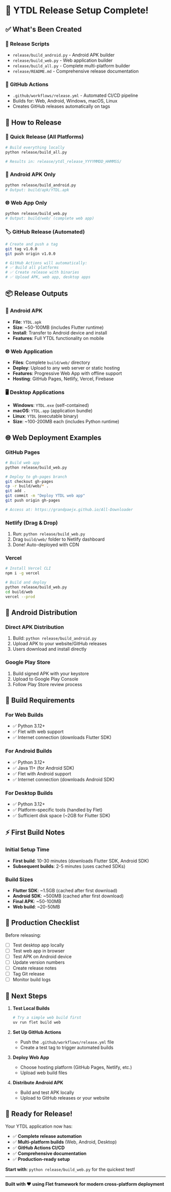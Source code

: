 # 🚀 YTDL Release Setup Complete!

## ✅ **What's Been Created**

### 📁 **Release Scripts**
- `release/build_android.py` - Android APK builder
- `release/build_web.py` - Web application builder  
- `release/build_all.py` - Complete multi-platform builder
- `release/README.md` - Comprehensive release documentation

### 🤖 **GitHub Actions**
- `.github/workflows/release.yml` - Automated CI/CD pipeline
- Builds for: Web, Android, Windows, macOS, Linux
- Creates GitHub releases automatically on tags

## 🎯 **How to Release**

### 🚀 **Quick Release (All Platforms)**
```bash
# Build everything locally
python release/build_all.py

# Results in: release/ytdl_release_YYYYMMDD_HHMMSS/
```

### 📱 **Android APK Only**
```bash
python release/build_android.py
# Output: build/apk/YTDL.apk
```

### 🌐 **Web App Only**
```bash
python release/build_web.py
# Output: build/web/ (complete web app)
```

### 🏷️ **GitHub Release (Automated)**
```bash
# Create and push a tag
git tag v1.0.0
git push origin v1.0.0

# GitHub Actions will automatically:
# ✅ Build all platforms
# ✅ Create release with binaries
# ✅ Upload APK, web app, desktop apps
```

## 📦 **Release Outputs**

### 📱 **Android APK**
- **File**: `YTDL.apk`
- **Size**: ~50-100MB (includes Flutter runtime)
- **Install**: Transfer to Android device and install
- **Features**: Full YTDL functionality on mobile

### 🌐 **Web Application**
- **Files**: Complete `build/web/` directory
- **Deploy**: Upload to any web server or static hosting
- **Features**: Progressive Web App with offline support
- **Hosting**: GitHub Pages, Netlify, Vercel, Firebase

### 🖥️ **Desktop Applications**
- **Windows**: `YTDL.exe` (self-contained)
- **macOS**: `YTDL.app` (application bundle)
- **Linux**: `YTDL` (executable binary)
- **Size**: ~100-200MB each (includes Python runtime)

## 🌐 **Web Deployment Examples**

### GitHub Pages
```bash
# Build web app
python release/build_web.py

# Deploy to gh-pages branch
git checkout gh-pages
cp -r build/web/* .
git add .
git commit -m "Deploy YTDL web app"
git push origin gh-pages

# Access at: https://grandpaejx.github.io/All-Downloader
```

### Netlify (Drag & Drop)
1. Run: `python release/build_web.py`
2. Drag `build/web/` folder to Netlify dashboard
3. Done! Auto-deployed with CDN

### Vercel
```bash
# Install Vercel CLI
npm i -g vercel

# Build and deploy
python release/build_web.py
cd build/web
vercel --prod
```

## 📱 **Android Distribution**

### Direct APK Distribution
1. Build: `python release/build_android.py`
2. Upload APK to your website/GitHub releases
3. Users download and install directly

### Google Play Store
1. Build signed APK with your keystore
2. Upload to Google Play Console
3. Follow Play Store review process

## 🔧 **Build Requirements**

### For Web Builds
- ✅ Python 3.12+
- ✅ Flet with web support
- ✅ Internet connection (downloads Flutter SDK)

### For Android Builds
- ✅ Python 3.12+
- ✅ Java 11+ (for Android SDK)
- ✅ Flet with Android support
- ✅ Internet connection (downloads Android SDK)

### For Desktop Builds
- ✅ Python 3.12+
- ✅ Platform-specific tools (handled by Flet)
- ✅ Sufficient disk space (~2GB for Flutter SDK)

## ⚡ **First Build Notes**

### Initial Setup Time
- **First build**: 10-30 minutes (downloads Flutter SDK, Android SDK)
- **Subsequent builds**: 2-5 minutes (uses cached SDKs)

### Build Sizes
- **Flutter SDK**: ~1.5GB (cached after first download)
- **Android SDK**: ~500MB (cached after first download)
- **Final APK**: ~50-100MB
- **Web build**: ~20-50MB

## 🎯 **Production Checklist**

Before releasing:
- [ ] Test desktop app locally
- [ ] Test web app in browser
- [ ] Test APK on Android device
- [ ] Update version numbers
- [ ] Create release notes
- [ ] Tag Git release
- [ ] Monitor build logs

## 🚀 **Next Steps**

1. **Test Local Builds**
   ```bash
   # Try a simple web build first
   uv run flet build web
   ```

2. **Set Up GitHub Actions**
   - Push the `.github/workflows/release.yml` file
   - Create a test tag to trigger automated builds

3. **Deploy Web App**
   - Choose hosting platform (GitHub Pages, Netlify, etc.)
   - Upload web build files

4. **Distribute Android APK**
   - Build and test APK locally
   - Upload to GitHub releases or your website

## 🎉 **Ready for Release!**

Your YTDL application now has:
- ✅ **Complete release automation**
- ✅ **Multi-platform builds** (Web, Android, Desktop)
- ✅ **GitHub Actions CI/CD**
- ✅ **Comprehensive documentation**
- ✅ **Production-ready setup**

**Start with**: `python release/build_web.py` for the quickest test!

---

**Built with ❤️ using Flet framework for modern cross-platform deployment**
